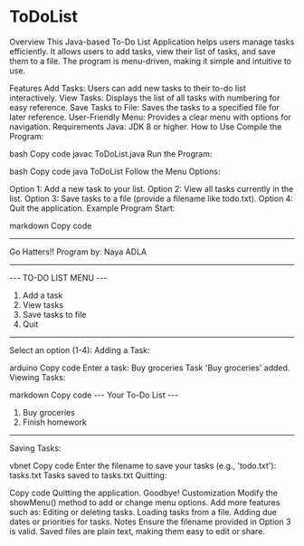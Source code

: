 # ToDoList
Overview
This Java-based To-Do List Application helps users manage tasks efficiently. It allows users to add tasks, view their list of tasks, and save them to a file. The program is menu-driven, making it simple and intuitive to use.

Features
Add Tasks:
Users can add new tasks to their to-do list interactively.
View Tasks:
Displays the list of all tasks with numbering for easy reference.
Save Tasks to File:
Saves the tasks to a specified file for later reference.
User-Friendly Menu:
Provides a clear menu with options for navigation.
Requirements
Java: JDK 8 or higher.
How to Use
Compile the Program:

bash
Copy code
javac ToDoList.java
Run the Program:

bash
Copy code
java ToDoList
Follow the Menu Options:

Option 1: Add a new task to your list.
Option 2: View all tasks currently in the list.
Option 3: Save tasks to a file (provide a filename like todo.txt).
Option 4: Quit the application.
Example
Program Start:

markdown
Copy code
_________
Go Hatters!!
Program by: Naya ADLA
_________

--- TO-DO LIST MENU ---
1. Add a task
2. View tasks
3. Save tasks to file
4. Quit
----------------------
Select an option (1-4): 
Adding a Task:

arduino
Copy code
Enter a task: Buy groceries
Task 'Buy groceries' added.
Viewing Tasks:

markdown
Copy code
--- Your To-Do List ---
1. Buy groceries
2. Finish homework
----------------------
Saving Tasks:

vbnet
Copy code
Enter the filename to save your tasks (e.g., 'todo.txt'): tasks.txt
Tasks saved to tasks.txt
Quitting:

Copy code
Quitting the application. Goodbye!
Customization
Modify the showMenu() method to add or change menu options.
Add more features such as:
Editing or deleting tasks.
Loading tasks from a file.
Adding due dates or priorities for tasks.
Notes
Ensure the filename provided in Option 3 is valid.
Saved files are plain text, making them easy to edit or share.
